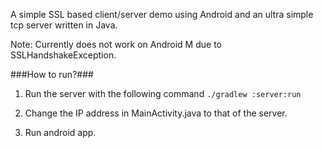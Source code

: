 A simple SSL based client/server demo using Android and an ultra simple tcp server written in Java.

Note: Currently does not work on Android M due to SSLHandshakeException.

###How to run?###
1. Run the server with the following command
`./gradlew :server:run`

2. Change the IP address in MainActivity.java to that of the server.

3. Run android app.